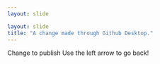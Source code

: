 ```yaml
---
layout: slide

layout: slide
title: "A change made through Github Desktop."
---
```

Change to publish
Use the left arrow to go back!
